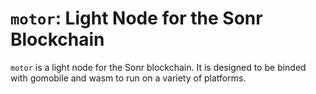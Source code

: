 # `motor`: Light Node for the Sonr Blockchain

`motor` is a light node for the Sonr blockchain. It is designed to be binded with gomobile and wasm to run on a variety of platforms.
